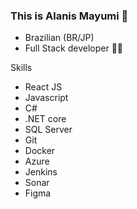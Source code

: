 ### This is Alanis Mayumi 👋

- Brazilian (BR/JP)
- Full Stack developer 👩‍💻

Skills
- React JS
- Javascript
- C#
- .NET core
- SQL Server
- Git
- Docker
- Azure
- Jenkins
- Sonar
- Figma

<!--
**AlanisMayumi/AlanisMayumi** is a ✨ _special_ ✨ repository because its `README.md` (this file) appears on your GitHub profile.

Here are some ideas to get you started:

- 🔭 I’m currently working on ...
- 🌱 I’m currently learning ...
- 👯 I’m looking to collaborate on ...
- 🤔 I’m looking for help with ...
- 💬 Ask me about ...
- 📫 How to reach me: ...
- 😄 Pronouns: ...
- ⚡ Fun fact: ...


<img src="https://camo.githubusercontent.com/481122dac64154d43bc266a97fb725f80977288e2c1212d5f9776fbc9c205cf3/68747470733a2f2f696d672e736869656c64732e696f2f62616467652f72656163742d3545354535453f6c6f676f3d7265616374267374796c653d666f722d7468652d6261646765266c6162656c436f6c6f723d303030303030" data-canonical-src="https://img.shields.io/badge/react-5E5E5E?logo=react&amp;style=for-the-badge&amp;labelColor=000000" style="max-width:100%;">
-->
